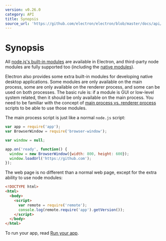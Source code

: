 ```yaml
---
version: v0.26.0
category: API
title: Synopsis
source_url: 'https://github.com/electron/electron/blob/master/docs/api/synopsis.md'
---
```


# Synopsis

All [node.js's built-in modules](http://nodejs.org/api/) are available in
Electron, and third-party node modules are fully supported too (including the
[native modules](http://electron.atom.io/docs/v0.26.0/tutorial/using-native-node-modules)).

Electron also provides some extra built-in modules for developing native
desktop applications. Some modules are only available on the main process, some
are only available on the renderer process, and some can be used on both processes.
The basic rule is: if a module is GUI or low-level system related, then it should
be only available on the main process. You need to be familiar with the concept of
[main process vs. renderer process](http://electron.atom.io/docs/v0.26.0/tutorial/quick-start#the-main-process)
scripts to be able to use those modules.

The main process script is just like a normal `node.js` script:

```javascript
var app = require('app');
var BrowserWindow = require('browser-window');

var window = null;

app.on('ready', function() {
  window = new BrowserWindow({width: 800, height: 600});
  window.loadUrl('https://github.com');
});
```

The web page is no different than a normal web page, except for the extra
ability to use node modules:

```html
<!DOCTYPE html>
<html>
  <body>
    <script>
      var remote = require('remote');
      console.log(remote.require('app').getVersion());
    </script>
  </body>
</html>
```

To run your app, read [Run your app](http://electron.atom.io/docs/v0.26.0/tutorial/quick-start#run-your-app).
